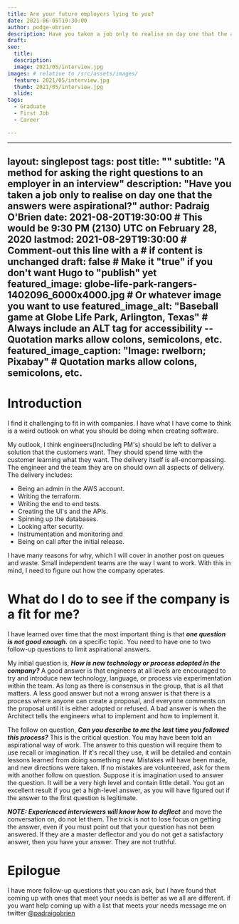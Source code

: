 ```yaml
---
title: Are your future employers lying to you?
date: 2021-06-05T19:30:00
author: podge-obrien
description: Have you taken a job only to realise on day one that the answers were aspirational?
draft:
seo:
  title:
  description:
  image: 2021/05/interview.jpg
images: # relative to /src/assets/images/
  feature: 2021/05/interview.jpg
  thumb: 2021/05/interview.jpg
  slide:
tags:
  - Graduate
  - First Job
  - Career

---
```


---
layout: singlepost
tags: post
title: ""
subtitle: "A method for asking the right questions to an employer in an interview"
description: "Have you taken a job only to realise on day one that the answers were aspirational?"
author: Padraig O'Brien
date: 2021-08-20T19:30:00 # This would be 9:30 PM (2130) UTC on February 28, 2020
lastmod: 2021-08-29T19:30:00 # Comment-out this line with a # if content is unchanged
draft: false # Make it "true" if you don't want Hugo to "publish" yet
featured_image: globe-life-park-rangers-1402096_6000x4000.jpg # Or whatever image you want to use
featured_image_alt: "Baseball game at Globe Life Park, Arlington, Texas" # Always include an ALT tag for accessibility --  Quotation marks allow colons, semicolons, etc.
featured_image_caption: "Image: rwelborn; Pixabay" # Quotation marks allow colons, semicolons, etc.
---

# Introduction
I find it challenging to fit in with companies. I have what I have come to think is a weird outlook on what you should be doing when creating software. 

My outlook, I think engineers(Including PM's) should be left to deliver a solution that the customers want. They should spend time with the customer learning what they want. The delivery itself is all-encompassing. The engineer and the team they are on should own all aspects of delivery. The delivery includes:

- Being an admin in the AWS account.
- Writing the terraform.
- Writing the end to end tests.
- Creating the UI's and the APIs.
- Spinning up the databases.
- Looking after security.
- Instrumentation and monitoring and 
- Being on call after the initial release.

I have many reasons for why, which I will cover in another post on queues and waste. 
Small independent teams are the way I want to work. With this in mind,  I need to figure out how the company operates. 

# What do I do to see if the company is a fit for me?
I have learned over time that the most important thing is that **_one question is not good enough._** on a specific topic. You need to have one to two follow-up questions to limit aspirational answers. 

My initial question is, **_How is new technology or process adopted in the company?_**
A good answer is that engineers at all levels are encouraged to try and introduce new technology, language, or process via experimentation within the team. As long as there is consensus in the group, that is all that matters.
A less good answer but not a wrong answer is that there is a process where anyone can create a proposal, and everyone comments on the proposal until it is either adopted or refused.
A bad answer is when the Architect tells the engineers what to implement and how to implement it.

The follow on question, **_Can you describe to me the last time you followed this process?_**
This is the critical question. You may have been told an aspirational way of work. The answer to this question will require them to use recall or imagination. 
If it's recall they use, it will be detailed and contain lessons learned from doing something new. Mistakes will have been made, and new directions were taken. If no mistakes are volunteered, ask for them with another follow on question.
Suppose it is imagination used to answer the question. It will be a very high level and contain little detail. You got an excellent result if you get a high-level answer, as you will have figured out if the answer to the first question is legitimate.

**_NOTE: Experienced interviewers will know how to deflect_** and move the conversation on, do not let them. The trick is not to lose focus on getting the answer, even if you must point out that your question has not been answered. If they are a master deflector and you do not get a satisfactory answer, then you have your answer. They are not truthful.

# Epilogue
I have more follow-up questions that you can ask, but I have found that coming up with ones that meet your needs is better as we all are different. if you want help coming up with a list that meets your needs message me on twitter [@padraigobrien](https://twitter.com/PadraigOBrien)